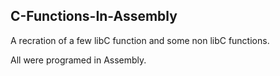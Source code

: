 ## C-Functions-In-Assembly


A recration of a few libC function and some non libC functions.

All were programed in Assembly. 
